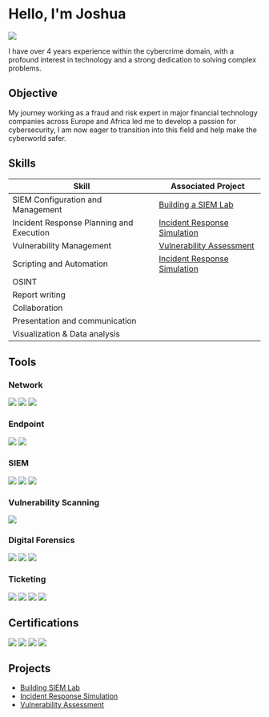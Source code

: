 # Hello, I'm Joshua
<a href="https://linkedin.com/in/joshua001"><img src="https://img.shields.io/badge/-LinkedIn-0072b1?&style=for-the-badge&logo=linkedin&logoColor=white" /></a>

I have over 4 years experience within the cybercrime domain, with a profound interest in technology and a strong dedication to solving complex problems.

## Objective
My journey working as a fraud and risk expert in major financial technology companies across Europe and Africa led me to develop a passion for cybersecurity, I am now eager to transition into this field and help make the cyberworld safer.

## Skills

| Skill                                         | Associated Project         |
|-----------------------------------------------|----------------------------|
| SIEM Configuration and Management             | <a href="https://github.com/CibaForce1/Building-a-SIEM-Lab-Elastic">Building a SIEM Lab</a>|
| Incident Response Planning and Execution      | <a href="https://medium.com/@Ciba_Force/incident-response-project-b3b0d1838645">Incident Response Simulation</a>|
| Vulnerability Management                      | <a href="https://github.com/CibaForce1/Vulnerability-Assessment/blob/main/README.md">Vulnerability Assessment</a>|
| Scripting and Automation                      | <a href="https://medium.com/@Ciba_Force/incident-response-project-b3b0d1838645">Incident Response Simulation</a>|
| OSINT                                         | 
| Report writing                                | 
| Collaboration                                 |
| Presentation and communication                | 
| Visualization & Data analysis                 | 

## Tools

### Network
<div>
    <img src="https://img.shields.io/badge/-Wireshark-1679A7?&style=for-the-badge&logo=Wireshark&logoColor=white" />
    <img src="https://img.shields.io/badge/-NetworkMiner-1F2E4B?style=for-the-badge&logo=NetworkMiner&logoColor=white" />
    <img src="https://img.shields.io/badge/-Zeek-777BB4?&style=for-the-badge&logo=Zeek&logoColor=white" />
</div>

### Endpoint
<div>
    <img src="https://img.shields.io/badge/-LIMACHARLIE-0A0A0A?style=for-the-badge&logo=LIMACHARLIE&logoColor=white" />
    <img src="https://img.shields.io/badge/-Velociraptor-4B275F?&style=for-the-badge&logo=Velociraptor&logoColor=white" />
</div>

### SIEM
<div>
    <img src="https://img.shields.io/badge/-Google_Chronicle-4285F4?style=for-the-badge&logo=Google&logoColor=white" />
    <img src="https://img.shields.io/badge/-Splunk-000000?&style=for-the-badge&logo=Splunk&logoColor=white" />
    <img src="https://img.shields.io/badge/-Elastic-005571?&style=for-the-badge&logo=Elastic&logoColor=white" />
</div>

### Vulnerability Scanning
<div>
    <img src="https://img.shields.io/badge/-Nessus-00C176?style=for-the-badge&logo=Nessus&logoColor=white" />
</div>

### Digital Forensics
<div>
    <img src="https://img.shields.io/badge/-Autopsy-2A2A2A?style=for-the-badge&logo=Autopsy&logoColor=white" />
    <img src="https://img.shields.io/badge/-Redline-FF0000?style=for-the-badge&logo=Redline&logoColor=white" />
    <img src="https://img.shields.io/badge/-Volatility-6B6B6B?style=for-the-badge&logo=Volatility&logoColor=white" />
</div>

### Ticketing
<div>
    <img src="https://img.shields.io/badge/-Jira-0052CC?style=for-the-badge&logo=Jira&logoColor=white" />
    <img src="https://img.shields.io/badge/-Zendesk-0A6A6A?style=for-the-badge&logo=Zendesk&logoColor=white" />
    <img src="https://img.shields.io/badge/-Notion-000000?style=for-the-badge&logo=Notion&logoColor=white" />
    <img src="https://img.shields.io/badge/-Shortcut-F6C341?style=for-the-badge&logo=Shortcut&logoColor=000000" />
</div>

## Certifications
<div>
<img src="https://img.shields.io/badge/IBM_Cybersecurity_Analyst_Professional_Certificate-000000?style=for-the-badge&logo=IBM&logoColor=white" />
<img src="https://img.shields.io/badge/Google_Cybersecurity_Certificate-4285F4?style=for-the-badge&logo=google&logoColor=white" />
<img src="https://img.shields.io/badge/TryHackMe_SOC_LEVEL1_Certificate-000000?style=for-the-badge&logo=TryHackMe&logoColor=white" />
<img src="https://img.shields.io/badge/Security%2B_%28In_View%29-003A70?style=for-the-badge&logo=CompTIA&logoColor=white" />
</div>

## Projects
- <a href="https://github.com/CibaForce1/Building-a-SIEM-Lab-Elastic">Building SIEM Lab</a> 
- <a href="https://medium.com/@Ciba_Force/incident-response-project-b3b0d1838645">Incident Response Simulation</a>
- <a href="https://medium.com/@Ciba_Force/vulnerability-assessment-project-d3aaf11dc24c">Vulnerability Assessment</a>
